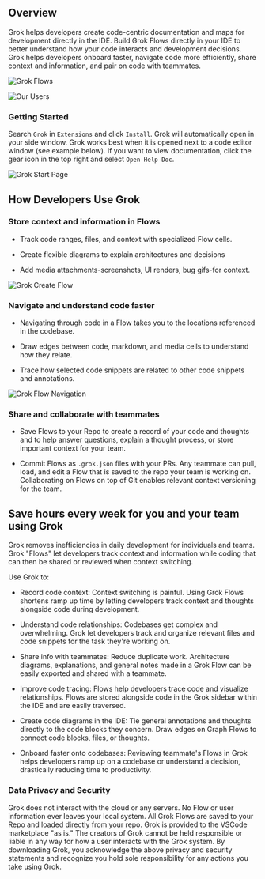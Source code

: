 ## Overview
Grok helps developers create code-centric documentation and maps for development directly in the IDE. Build Grok Flows directly in your IDE to better understand how your code interacts and development decisions. Grok helps developers onboard faster, navigate code more efficiently, share context and information, and pair on code with teammates.

![Grok Flows](https://grok2.gitlab.io/images/grok-flow-example.png)

![Our Users](https://grok2.gitlab.io/images/grok-partners.png)

### Getting Started
Search `Grok` in `Extensions` and click `Install`. Grok will automatically open in your side window. Grok works best when it is opened next to a code editor window (see example below). If you want to view documentation, click the gear icon in the top right and select `Open Help Doc`.

![Grok Start Page](https://grok2.gitlab.io/images/grok-start.png)

## How Developers Use Grok

### Store context and information in Flows

- Track code ranges, files, and context with specialized Flow cells.

- Create flexible diagrams to explain architectures and decisions

- Add media attachments-screenshots, UI renders, bug gifs-for context.

![Grok Create Flow](https://grok2.gitlab.io/gifs/grok-flow-creation.gif)

### Navigate and understand code faster

- Navigating through code in a Flow takes you to the locations referenced in the codebase.

- Draw edges between code, markdown, and media cells to understand how they relate.

- Trace how selected code snippets are related to other code snippets and annotations.

![Grok Flow Navigation](https://grok2.gitlab.io/gifs/grok-flow-navigation.gif)

### Share and collaborate with teammates

- Save Flows to your Repo to create a record of your code and thoughts and to help answer questions, explain a thought process, or store important context for your team.

- Commit Flows as `.grok.json`  files with your PRs. Any teammate can pull, load, and edit a Flow that is saved to the repo your team is working on. Collaborating on Flows on top of Git enables relevant context versioning for the team. 

## Save hours every week for you and your team using Grok

Grok removes inefficiencies in daily development for individuals and teams. Grok "Flows" let developers track context and information while coding that can then be shared or reviewed when context switching.

Use Grok to: 

- Record code context: Context switching is painful. Using Grok Flows shortens ramp up time by letting developers track context and thoughts alongside code during development.

- Understand code relationships: Codebases get complex and overwhelming. Grok let developers  track and organize relevant files and code snippets for the task they're working on.

- Share info with teammates: Reduce duplicate work. Architecture diagrams, explanations, and general notes made in a Grok Flow can be easily exported and shared with a teammate.

- Improve code tracing: Flows help developers trace code and visualize relationships. Flows are stored alongside code in the Grok sidebar within the IDE and are easily traversed.

- Create code diagrams in the IDE: Tie general annotations and thoughts directly to the code blocks they concern. Draw edges on Graph Flows to connect code blocks, files, or thoughts.

- Onboard faster onto codebases: Reviewing teammate's Flows in Grok helps developers ramp up on a codebase or understand a decision, drastically reducing time to productivity.

### Data Privacy and Security
Grok does not interact with the cloud or any servers. No Flow or user information ever leaves your local system. All Grok Flows are saved to your Repo and loaded directly from your repo. Grok is provided to the VSCode marketplace "as is." The creators of Grok cannot be held responsible or liable in any way for how a user interacts with the Grok system. By downloading Grok, you acknowledge the above privacy and security statements and recognize you hold sole responsibility for any actions you take using Grok. 